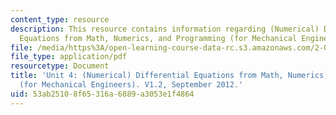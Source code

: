 ```yaml
---
content_type: resource
description: This resource contains information regarding (Numerical) Differential
  Equations from Math, Numerics, and Programming (for Mechanical Engineers).
file: /media/https%3A/open-learning-course-data-rc.s3.amazonaws.com/2-086-numerical-computation-for-mechanical-engineers-fall-2012/53ab25108f65316a6889a3053e1f4864_MIT2_086F12_notes_unit4.pdf
file_type: application/pdf
resourcetype: Document
title: 'Unit 4: (Numerical) Differential Equations from Math, Numerics, and Programming
  (for Mechanical Engineers). V1.2, September 2012.'
uid: 53ab2510-8f65-316a-6889-a3053e1f4864
---
```

